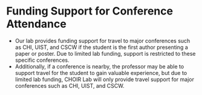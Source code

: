# Funding Support for Conference Attendance

- Our lab provides funding support for travel to major conferences such as CHI, UIST, and CSCW if the student is the first author presenting a paper or poster. Due to limited lab funding, support is restricted to these specific conferences.
- Additionally, if a conference is nearby, the professor may be able to support travel for the student to gain valuable experience, but due to limited lab funding, CHOIR Lab will only provide travel support for major conferences such as CHI, UIST, and CSCW.